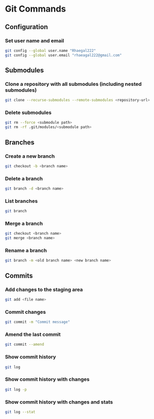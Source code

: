 # Git Commands

## Configuration

### Set user name and email

```bash
git config --global user.name "Rhaegal222"
git config --global user.email "rhaeagal222@gmail.com"
```

## Submodules

### Clone a repository with all submodules (including nested submodules)

```bash
git clone --recurse-submodules --remote-submodules <repository-url>
```

### Delete submodules

```bash
git rm --force <submodule path>
git rm -rf .git/modules/<submodule path>
```

## Branches

### Create a new branch

```bash
git checkout -b <branch name>
```

### Delete a branch

```bash
git branch -d <branch name>
```

### List branches

```bash
git branch
```

### Merge a branch

```bash
git checkout <branch name>
git merge <branch name>
```

### Rename a branch

```bash
git branch -m <old branch name> <new branch name>
```

## Commits

### Add changes to the staging area

```bash
git add <file name>
```

### Commit changes

```bash
git commit -m "Commit message"
```

### Amend the last commit

```bash
git commit --amend
```

### Show commit history

```bash
git log
```

### Show commit history with changes

```bash
git log -p
```

### Show commit history with changes and stats

```bash
git log --stat
```
